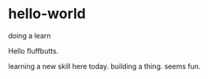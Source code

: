 # hello-world
doing a learn

Hello fluffbutts.

learning a new skill here today.  building a thing.  seems fun.
